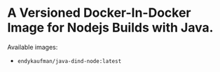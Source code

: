 # A Versioned Docker-In-Docker Image for Nodejs Builds with Java.

Available images:
- `endykaufman/java-dind-node:latest`
